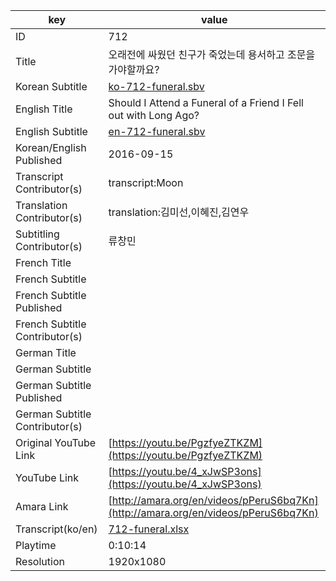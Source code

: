 |  key  |  value  |
|-------|---------|
| ID            | 712 |
| Title         | 오래전에 싸웠던 친구가 죽었는데 용서하고 조문을 가야할까요? |
| Korean Subtitle | [ko-712-funeral.sbv](https://github.com/jungtosociety/dharma-qna/raw/master/sub/712/ko-712-funeral.sbv) |
| English Title | Should I Attend a Funeral of a Friend I Fell out with Long Ago? |
| English Subtitle | [en-712-funeral.sbv](https://github.com/jungtosociety/dharma-qna/raw/master/sub/712/en-712-funeral.sbv) |
| Korean/English Published     | 2016-09-15 |
| Transcript Contributor(s)   | transcript:Moon |
| Translation Contributor(s)   | translation:김미선,이혜진,김연우 |
| Subtitling Contributor(s)   | 류창민 |
| French Title |  |
| French Subtitle |  |
| French Subtitle Published |  |
| French Subtitle Contributor(s) |  |
| German Title |  |
| German Subtitle |  |
| German Subtitle Published |  |
| German Subtitle Contributor(s) |  |
| Original YouTube Link  | [https://youtu.be/PgzfyeZTKZM](https://youtu.be/PgzfyeZTKZM) |
| YouTube Link  | [https://youtu.be/4_xJwSP3ons](https://youtu.be/4_xJwSP3ons) |
| Amara Link    | [http://amara.org/en/videos/pPeruS6bq7Kn](http://amara.org/en/videos/pPeruS6bq7Kn) |
| Transcript(ko/en) | [712-funeral.xlsx](https://github.com/jungtosociety/dharma-qna/raw/master/sub/712/712-funeral.xlsx) |
| Playtime | 0:10:14 |
| Resolution | 1920x1080|
